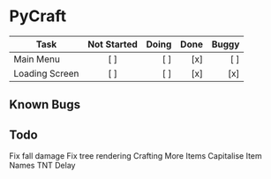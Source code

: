 # PyCraft


| Task           |  Not Started  | Doing | Done | Buggy |
| -------------- | :-----------: | ----: | ---: | ----: |
| Main Menu      |   [ ]         |  [ ]  | [x]  |  [ ]  |
| Loading Screen |   [ ]         |  [ ]  | [x]  |  [x]  |



## Known Bugs


## Todo

Fix fall damage
Fix tree rendering
Crafting
More Items
Capitalise Item Names
TNT Delay

